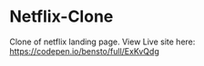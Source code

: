 # Netflix-Clone
Clone of netflix landing page. View Live site here: https://codepen.io/bensto/full/ExKvQdg
